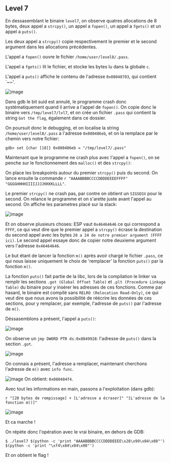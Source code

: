 ## Level 7

En dessasemblant le binaire `level7`, on observe quatres allocations de 8 bytes,
deux appel a `strcpy()`, un appel a `fopen()`, un appel a `fgets()` et un appel
a `puts()`.

Les deux appel a `strcpy()` copie respectivement le premier et le second
argument dans les allocations précédentes.

L'appel a `fopen()` ouvre le fichier `/home/user/level8/.pass`.

L'appel a `fgets()` lit le fichier, et stocke les bytes lu dans la globale `c`.

L'appel a `puts()` affiche le contenu de l'adresse `0x08048703`, qui contient
`~~'.

![image](https://user-images.githubusercontent.com/29956389/89811135-825fe780-db3e-11ea-9ad1-f7553e77d305.png)

Dans gdb le bit suid est annulé, le programme crash donc systématiquement quand
il arrive a l'appel de `fopen()`. On copie donc le binaire vers `/tmp/level7/lvl7`, et on crée un fichier `.pass` qui contient la string `Got the flag`, également dans ce dossier.

On poursuit donc le debugging, et on localise la string
`/home/user/level8/.pass` a l'adresse `0x080486eb`, et on la remplace par le
chemin vers notre fichier:

`gdb> set {char [18]} 0x080486eb = "/tmp/level7/.pass"`

Maintenant que le programme ne crash plus avec l'appel a `fopen()`, on se penche
sur le fonctionnement des `malloc()` et des `strcpy()`:

On place les breakpoints autour du premier `strcpy()` puis du second. On lance
ensuite la commande `r "AAAABBBBCCCCDDDDEEEEFFFF" "GGGGHHHHIIIIJJJJKKKKLLLL"`.

Le premier `strcpy()` ne crash pas, par contre on obtient un `SIGSEGV` pour le
second. On relance le programme et on s'arette juste avant l'appel au second.
On affiche les parametres placé sur la stack:

![image](https://user-images.githubusercontent.com/29956389/89812447-74ab6180-db40-11ea-9be4-6f2db32cf4e0.png)

Et on observe plusieurs choses: ESP vaut `0x46464646` ce qui correspond a
`FFFF`, ce qui veut dire que le premier appel a `strcpy()` écrase la destination
du second appel avec les bytes `20 a 24 de notre premier argument (FFFF ici)`. Le second appel essaye donc
de copier notre deuxieme argument vers l'adresse `0x46464646`.

Le but étant de lancer la fonction `m()` après avoir chargé le fichier `.pass`,
ce qui nous laisse uniquement le choix de 'remplacer' la fonction `puts()` par
la fonction `m()`.

La fonction `puts()` fait partie de la libc, lors de la compilation le linker va
remplir les sections `.got (Global Offset Table)` et `.plt (Procedure Linkage Table)` du binaire pour y insérer les adresses de
ces fonctions. Comme par hasard, le binaire est compilé sans `RELRO (Relocation
Read-Only)`, ce qui veut dire que nous avons la possibilité de réécrire les
données de ces sections, pour y remplacer, par exemple, l'adresse de `puts()`
par l'adresse de `m()`.

Déssasemblons a présent, l'appel a `puts()`:

![image](https://user-images.githubusercontent.com/29956389/89813576-2f882f00-db42-11ea-87a8-1e902b62b6d0.png)

On observe un `jmp DWORD PTR ds:0x8049928`: l'adresse de `puts()` dans la
section `.got`.

![image](https://user-images.githubusercontent.com/29956389/94689767-90a4d580-032f-11eb-9fd6-c3b9614ae4cd.png)

On connais a présent, l'adresse a remplacer, maintenant cherchons l'adresse de
`m()` avec `info func`.

![image](https://user-images.githubusercontent.com/29956389/94689897-b7fba280-032f-11eb-81aa-930b6e6bb22e.png)
On obtient: `0x080484f4`.

Avec tout les informations en main, passons a l'exploitation (dans gdb):

`r "[20 bytes de rempissage] + [L'adresse a écraser]" "[L'adresse de la fonction m()]"`

![image](https://user-images.githubusercontent.com/29956389/89814901-2c8e3e00-db44-11ea-9950-33db0e303e43.png)

Et ca marche !

On répète donc l'opération avec le vrai binaire, en dehors de GDB:

`$ ./level7 $(python -c 'print "AAAABBBBCCCCDDDDEEEE\x28\x99\x04\x08"') $(python -c 'print "\xf4\x84\x04\x08"')`

Et on obtient le flag !




